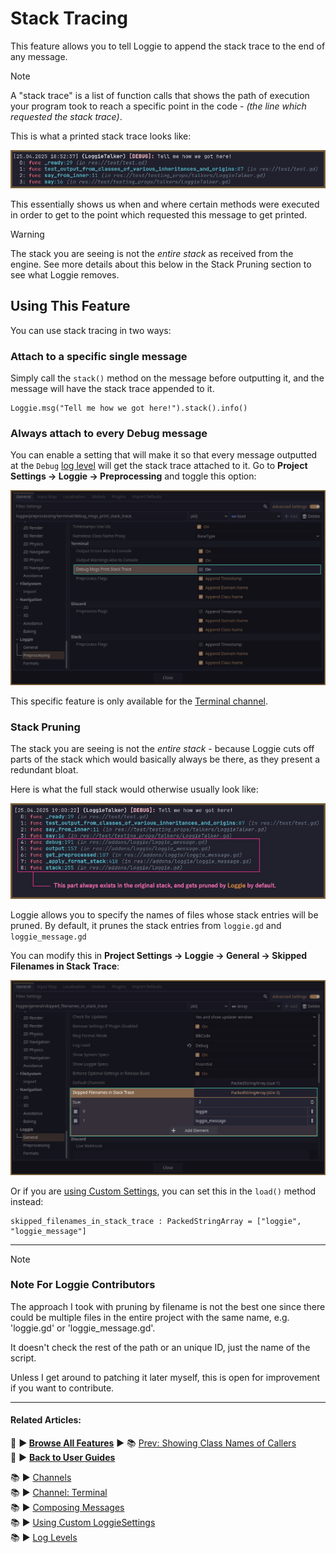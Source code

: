 # Stack Tracing

This feature allows you to tell Loggie to append the stack trace to the end of any message.

> [!NOTE]
> A "stack trace" is a list of function calls that shows the path of execution your program took to reach a specific point in the code -  *(the line which requested the stack trace)*.

This is what a printed stack trace looks like:

![](../../assets/screenshots/stack_tracer.png)

This essentially shows us when and where certain methods were executed in order to get to the point which requested this message to get printed.

> [!WARNING]
> The stack you are seeing is not the *entire stack* as received from the engine.
> See more details about this below in the Stack Pruning section to see what Loggie removes.

## Using This Feature

You can use stack tracing in two ways:
### Attach to a specific single message

Simply call the `stack()` method on the message before outputting it, and the message will have the stack trace appended to it.

```gdscript
Loggie.msg("Tell me how we got here!").stack().info()
```

### Always attach to every Debug message

You can enable a setting that will make it so that every message outputted at the `Debug` [log level](LOG_LEVELS.md) will get the stack trace attached to it. Go to **Project Settings -> Loggie -> Preprocessing** and toggle this option:

![](../../assets/screenshots/stack_trace_toggler.png)

This specific feature is only available for the [Terminal channel](../channels/CHANNEL_TERMINAL.md).

### Stack Pruning

The stack you are seeing is not the *entire stack* - because Loggie cuts off parts of the stack which would basically always be there, as they present a redundant bloat.

Here is what the full stack would otherwise usually look like:

![](../../assets/screenshots/stack_trace_pruning.png)

Loggie allows you to specify the names of files whose stack entries will be pruned.
By default, it prunes the stack entries from `loggie.gd` and `loggie_message.gd`

You can modify this in **Project Settings -> Loggie -> General -> Skipped Filenames in Stack Trace**:

![](../../assets/screenshots/stack_trace_pruning_options.png)

Or if you are [using Custom Settings](../customization/CUSTOM_SETTINGS.md), you can set this in the `load()` method instead:

```
skipped_filenames_in_stack_trace : PackedStringArray = ["loggie", "loggie_message"]
```

---

>[!NOTE]
>### Note For Loggie Contributors
>The approach I took with pruning by filename is not the best one since there could be multiple files in the entire project with the same name, e.g. 'loggie.gd' or 'loggie_message.gd'. 
>
>It doesn't check the rest of the path or an unique ID, just the name of the script.
>
>Unless I get around to patching it later myself, this is open for improvement if you want to contribute.

---
#### Related Articles:
👀 **► [Browse All Features](../ALL_FEATURES.md)** ► 📚 [Prev: Showing Class Names of Callers](CLASS_NAME_DERIVATION.md)  
👀 ► **[Back to User Guides](../USER_GUIDE.md)**

📚 ► [Channels](CHANNELS.md)  
📚 ► [Channel: Terminal](../channels/CHANNEL_TERMINAL.md)  
📚 ► [Composing Messages](COMPOSE_AND_OUTPUT_MESSAGES.md)  
📚 ► [Using Custom LoggieSettings](../customization/CUSTOM_SETTINGS.md)  
📚 ► [Log Levels](LOG_LEVELS.md)  